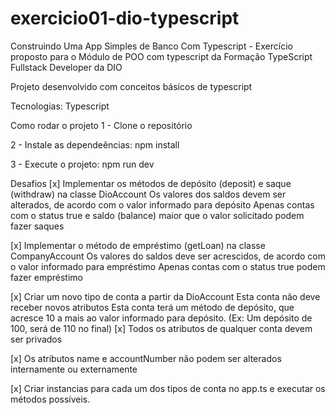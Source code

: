 # exercicio01-dio-typescript
 Construindo Uma App Simples de Banco Com Typescript - Exercício proposto para o Módulo de POO com typescript da Formação TypeScript Fullstack Developer da DIO

Projeto desenvolvido com conceitos básicos de typescript

Tecnologias: Typescript

Como rodar o projeto
1 - Clone o repositório

2 - Instale as dependeências: npm install

3 - Execute o projeto: npm run dev

Desafios
[x] Implementar os métodos de depósito (deposit) e saque (withdraw) na classe DioAccount
    Os valores dos saldos devem ser alterados, de acordo com o valor informado para depósito
    Apenas contas com o status true e saldo (balance) maior que o valor solicitado podem fazer saques


[x] Implementar o método de empréstimo (getLoan) na classe CompanyAccount
   Os valores do saldos deve ser acrescidos, de acordo com o valor informado para empréstimo
   Apenas contas com o status true podem fazer empréstimo

[x] Criar um novo tipo de conta a partir da DioAccount
   Esta conta não deve receber novos atributos
   Esta conta terá um método de depósito, que acresce 10 a mais ao valor informado para depósito. (Ex: Um depósito de 100, será de 110 no final)
[x] Todos os atributos de qualquer conta devem ser privados

[x] Os atributos name e accountNumber não podem ser alterados internamente ou externamente

[x] Criar instancias para cada um dos tipos de conta no app.ts e executar os métodos possíveis.
